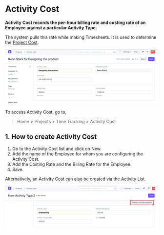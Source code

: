 
# Activity Cost



**Activity Cost records the per-hour billing rate and costing rate of an Employee against a particular Activity Type.**


The system pulls this rate while making Timesheets. It is used to determine the [Project Cost](/docs/en/projects/project-costing).


![Activity Cost](/files/projects-activity-cost.png)


To access Activity Cost, go to,


> Home > Projects > Time Tracking > Activity Cost


## 1. How to create Activity Cost


1. Go to the Activity Cost list and click on New.
2. Add the name of the Employee for whom you are configuring the Activity Cost.
3. Add the Costing Rate and the Billing Rate for the Employee.
4. Save.


Alternatively, an Activity Cost can also be created via the [Activity List](/docs/en/projects/activity-type).


![Activity Cost](/files/projects-activity-cost-activity-type.png)




